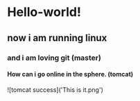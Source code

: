 # Hello-world!
## now i am running linux
### and i am loving git  (master)
#### How can i go online in the sphere. (tomcat)

![tomcat success]('This is it.png')

